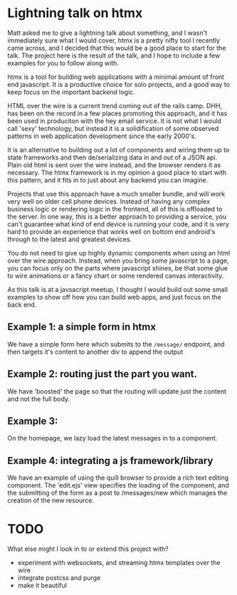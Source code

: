 # Lightning talk on htmx

Matt asked me to give a lightning talk about something, and I wasn't immediately sure what I would cover, htmx is a pretty nifty tool I recently came across, and I decided that this would be a good place to start for the talk. The project here is the result of the talk, and I hope to include a few examples for you to follow along with.

htmx is a tool for building web applications with a minimal amount of front end javascript. It is a productive choice for solo projects, and a good way to keep focus on the important backend logic.

HTML over the wire is a current trend coming out of the rails camp. DHH, has been on the record in a few places promoting this approach, and it has been used in produciton with the hey email service. It is not what I would call 'sexy' technology, but instead it is a solidification of some observed patterns in web application development since the early 2000's.

It is an alternative to building out a lot of components and wiring them up to state frameworks and then de/serializing data in and out of a JSON api. Plain old html is sent over the wire instead, and the browser renders it as necessary. The htmx framework is in my opinion a good place to start with this pattern, and it fits in to just about any backend you can imagine.

Projects that use this approach have a much smaller bundle, and will work very well on older cell phone devices. Instead of having any complex business logic or rendering logic in the frontend, all of this is offloaded to the server. In one way, this is a better approach to providing a service, you can't guarantee what kind of end device is running your code, and it is very hard to provide an experience that works well on bottom end android's through to the latest and greatest devices.

You do not need to give up highly dynamic components when using an html over the wire approach. Instead, when you bring some javascript to a page, you can focus only on the parts where javascript shines, be that some glue to wire animations or a fancy chart or some rendered canvas interactivity.

As this talk is at a javsacript meetup, I thought I would build out some small examples to show off how you can build web apps, and just focus on the back end.


## Example 1: a simple form in htmx

We have a simple form here which submits to the `/message/` endpoint, and then targets it's content to another div to append the output

## Example 2: routing just the part you want.

We have 'boosted' the page so that the routing will update just the content and not the full body.

## Example 3:

On the homepage, we lazy load the latest messages in to a component.

## Example 4: integrating a js framework/library

We have an example of using the quill browser to provide a rich text editing component. The 'edit.ejs' view specifies the loading of the component, and the submitting of the form as a post to /messages/new which manages the creation of the new resource.

# TODO

What else might I look in to or extend this project with?

- experiment with websockets, and streaming htmx templates over the wire
- integrate postcss and purge
- make it beautiful
